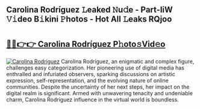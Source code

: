 ## Carolina Rodríguez 𝙻eaked 𝙽u𝚍e - Part-IiW 𝚅𝚒deo B𝚒kini 𝙿hotos - Hot All 𝙻eaks RQjoo

# <h2><a href="http://ld2m9f.urlbe.top/?page=Carolina+Rodr%c3%adguez">🔗🔗👉👉 Carolina Rodríguez P𝚑oto𝚜Vid𝚎o</a></h2>

[![Carolina Rodríguez](https://i.imgur.com/eBuTRDB.gif)](http://ld2m9f.urlbe.top/?page=Carolina+Rodr%c3%adguez)
Carolina Rodríguez, an enigmatic and complex figure, challenges easy categorization. Her pioneering use of digital media has enthralled and infuriated observers, sparking discussions on artistic expression, self-representation, and the evolving nature of online communities. Despite the uncertainty of her next steps, her impact on the digital realm is significant. Armed with unwavering tenacity and undeniable charm, Carolina Rodríguez influence in the virtual world is boundless.
